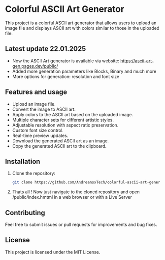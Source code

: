 # Colorful ASCII Art Generator

This project is a colorful ASCII art generator that allows users to upload an image file and displays ASCII art with colors similar to those in the uploaded file.
## Latest update 22.01.2025
- Now the ASCII Art generator is available via website: https://ascii-art-gen.pages.dev/public/
- Added more generation parameters like Blocks, Binary and much more
- More options for generation: resolution and font size
## Features and usage

- Upload an image file.
- Convert the image to ASCII art.
- Apply colors to the ASCII art based on the uploaded image.
- Multiple character sets for different artistic styles.
- Adjustable resolution with aspect ratio preservation.
- Custom font size control.
- Real-time preview updates.
- Download the generated ASCII art as an image.
- Copy the generated ASCII art to the clipboard.

## Installation

1. Clone the repository:
   ```bash
   git clone https://github.com/AndreansxTech/colorful-ascii-art-generator.git
   ```
2. Thats all ! Now just navigate to the cloned repository and open /public/index.hmtml in a web browser or with a Live Server

## Contributing
Feel free to submit issues or pull requests for improvements and bug fixes.

## License
This project is licensed under the MIT License.
